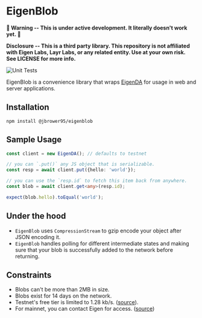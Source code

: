 # EigenBlob

**🚧 Warning -- This is under active development. It literally doesn't work yet. 🚧**

**Disclosure -- This is a third party library. This repository is not affiliated with Eigen Labs, Layr Labs, or any related entity. Use at your own risk. See LICENSE for more info.**

![Unit Tests](https://github.com/jbrower95/eigenblob/actions/workflows/test.yaml/badge.svg)

EigenBlob is a convenience library that wraps [EigenDA](https://github.com/Layr-Labs/eigenda) for usage
in web and server applications.

## Installation

`npm install @jbrower95/eigenblob`

## Sample Usage

```typescript
const client = new EigenDA(); // defaults to testnet

// you can `.put()` any JS object that is serializable.
const resp = await client.put({hello: 'world'});

// you can use the `resp.id` to fetch this item back from anywhere.
const blob = await client.get<any>(resp.id);

expect(blob.hello).toEqual('world');
```

## Under the hood

- `EigenBlob` uses `CompressionStream` to gzip encode your object after JSON encoding it.
- `EigenBlob` handles polling for different intermediate states and making sure that your blob is successfully added to the network
before returning.

## Constraints

- Blobs can't be more than 2MB in size.
- Blobs exist for 14 days on the network.
- Testnet's free tier is limited to 1.28 kb/s. ([source](https://www.blog.eigenlayer.xyz/eigenda-updated-pricing/)).
- For mainnet, you can contact Eigen for access. ([source](https://docs.google.com/forms/d/e/1FAIpQLSdXvfxgRfIHWYu90FqN-2yyhgrYm9oExr0jSy7ERzbMUimJew/viewform))